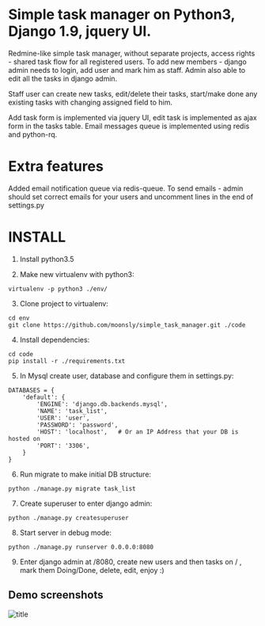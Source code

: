 Simple task manager on Python3, Django 1.9, jquery UI.
========

Redmine-like simple task manager, without separate projects, access rights - shared task flow for all registered users.
To add new members - django admin needs to login, add user and mark him as staff.
Admin also able to edit all the tasks in django admin.

Staff user can create new tasks, edit/delete their tasks, start/make done any existing tasks with changing assigned field to him.

Add task form is implemented via jquery UI, edit task is implemented as ajax form in the tasks table.
Email messages queue is implemented using redis and python-rq.

Extra features
========

Added email notification queue via redis-queue. To send emails - admin should set correct emails for your users and uncomment lines in the end of settings.py

INSTALL
========

1) Install python3.5

2) Make new virtualenv with python3:

`virtualenv -p python3 ./env/`

3) Clone project to virtualenv:

```
cd env
git clone https://github.com/moonsly/simple_task_manager.git ./code
```

4) Install dependencies:

```
cd code
pip install -r ./requirements.txt
```

5) In Mysql create user, database and configure them in settings.py:

```
DATABASES = {
    'default': {
        'ENGINE': 'django.db.backends.mysql',
        'NAME': 'task_list',
        'USER': 'user',
        'PASSWORD': 'password',
        'HOST': 'localhost',   # Or an IP Address that your DB is hosted on
        'PORT': '3306',
    }
}
```

6) Run migrate to make initial DB structure:

`python ./manage.py migrate task_list`

7) Create superuser to enter django admin:

`python ./manage.py createsuperuser`

8) Start server in debug mode:

`python ./manage.py runserver 0.0.0.0:8080`

9) Enter django admin at /8080, create new users and then tasks on / , mark them Doing/Done, delete, edit, enjoy :)


## Demo screenshots

![title](https://github.com/moonsly/simple_task_manager)

